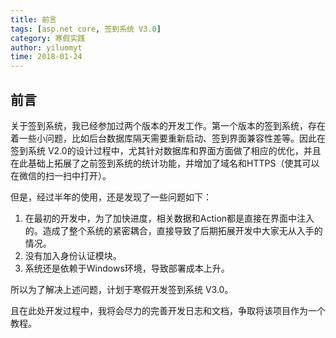 ```yaml
---
title: 前言
tags: [asp.net core, 签到系统 V3.0]
category: 寒假实践
author: yiluomyt
time: 2018-01-24
---
```


## 前言

关于签到系统，我已经参加过两个版本的开发工作。第一个版本的签到系统，存在着一些小问题，比如后台数据库隔天需要重新启动、签到界面兼容性差等。因此在签到系统 V2.0的设计过程中，尤其针对数据库和界面方面做了相应的优化，并且在此基础上拓展了之前签到系统的统计功能，并增加了域名和HTTPS（使其可以在微信的扫一扫中打开）。

但是，经过半年的使用，还是发现了一些问题如下：
1. 在最初的开发中，为了加快进度，相关数据和Action都是直接在界面中注入的。造成了整个系统的紧密耦合，直接导致了后期拓展开发中大家无从入手的情况。
1. 没有加入身份认证模块。
1. 系统还是依赖于Windows环境，导致部署成本上升。

所以为了解决上述问题，计划于寒假开发签到系统 V3.0。

且在此处开发过程中，我将会尽力的完善开发日志和文档，争取将该项目作为一个教程。